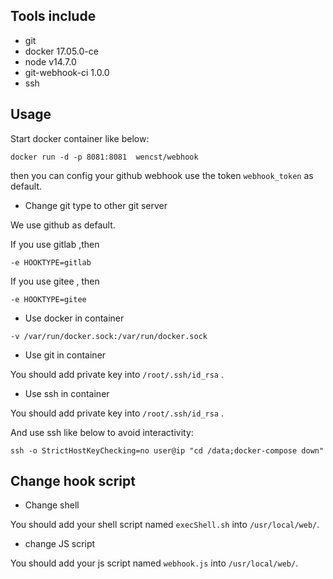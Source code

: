 ## Tools include

* git
* docker 17.05.0-ce
* node v14.7.0
* git-webhook-ci 1.0.0
* ssh

## Usage

Start docker container like below:

```
docker run -d -p 8081:8081  wencst/webhook
```

then you can config your github webhook use the token `webhook_token` as default.

* Change git type to other git server

We use github as default.

If you use gitlab ,then

```
-e HOOKTYPE=gitlab
```

If you use gitee , then

```
-e HOOKTYPE=gitee
```

* Use docker in container

```
-v /var/run/docker.sock:/var/run/docker.sock
```

* Use git in container

You should add private key into `/root/.ssh/id_rsa` .

* Use ssh in container

You should add private key into `/root/.ssh/id_rsa` .

And use ssh like below to avoid interactivity:

```
ssh -o StrictHostKeyChecking=no user@ip "cd /data;docker-compose down"
```

## Change hook script
* Change shell

You should add your shell script named `execShell.sh` into `/usr/local/web/`.

* change JS script

You should add your js script named `webhook.js` into `/usr/local/web/`.
